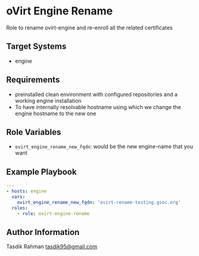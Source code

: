 oVirt Engine Rename
===================

Role to rename ovirt-engine and re-enroll all the related certificates

Target Systems
--------------

* engine

Requirements
------------

- preinstalled clean environment with configured repositories and a working engine installation
- To have internally resolvable hostname using which we change the engine hostname to the new one

Role Variables
--------------

- `ovirt_engine_rename_new_fqdn`: would be the new engine-name that you want

Example Playbook
----------------

```yaml
---
- hosts: engine
  vars: 
    ovirt_engine_rename_new_fqdn: 'ovirt-rename-testing.gsoc.org'
  roles:
    - role: ovirt-engine-rename
```

Author Information
------------------

Tasdik Rahman
tasdik95@gmail.com